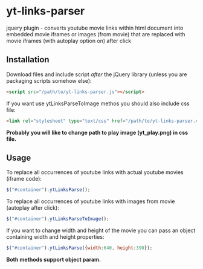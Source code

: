 yt-links-parser
===============

jquery plugin - converts youtube movie links within html document into embedded movie iframes or images (from movie) that are replaced with movie iframes (with autoplay option on) after click

## Installation

Download files and include script *after* the jQuery library (unless you are packaging scripts somehow else):

```html
<script src="/path/to/yt-links-parser.js"></script>
```

If you want use ytLinksParseToImage methos you should also include css file:
```html
<link rel="stylesheet" type="text/css" href="/path/to/yt-links-parser.css">
```

**Probably you will like to change path to play image (yt_play.png) in css file.**

## Usage

To replace all occurrences of youtube links with actual youtube movies (iframe code):
```javascript
$("#container").ytLinksParse();
```

To replace all occurrences of youtube links with images from movie (autoplay after click):
```javascript
$("#container").ytLinksParseToImage();
```

If you want to change width and height of the movie you can pass an object containing width and height properties:
```javascript
$("#container").ytLinksParse({width:640, height:390});
```

**Both methods support object param.**